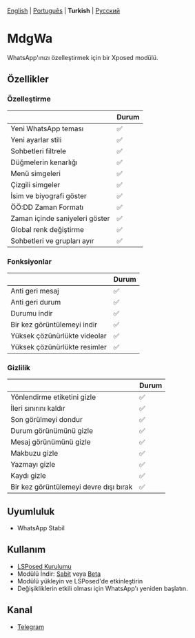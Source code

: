 [English](../README.md) | [Português](./README_PTBR.md) | **Turkish** | [Русский](./README_RU.md)

# MdgWa

WhatsApp'ınızı özelleştirmek için bir Xposed modülü.

## Özellikler

### Özelleştirme

|  | Durum |
| ------------- | ------------- |
| Yeni WhatsApp teması | ✅ |
| Yeni ayarlar stili | ✅ |
| Sohbetleri filtrele | ✅ |
| Düğmelerin kenarlığı | ✅ |
| Menü simgeleri | ✅ |
| Çizgili simgeler | ✅ |
| İsim ve biyografi göster | ✅ |
| ÖÖ:DD Zaman Formatı | ✅ |
| Zaman içinde saniyeleri göster | ✅ |
| Global renk değiştirme | ✅ |
| Sohbetleri ve grupları ayır | ✅ |


### Fonksiyonlar

|  | Durum |
| ------------- | ------------ |
| Anti geri mesaj | ✅ |
| Anti geri durum | ✅ |
| Durumu indir | ✅ |
| Bir kez görüntülemeyi indir | ✅ |
| Yüksek çözünürlükte videolar | ✅ |
| Yüksek çözünürlükte resimler | ✅ |

### Gizlilik

|  | Durum |
| ------------ | ------------ |
| Yönlendirme etiketini gizle | ✅ |
| İleri sınırını kaldır | ✅ |
| Son görülmeyi dondur | ✅ |
| Durum görünümünü gizle | ✅ |
| Mesaj görünümünü gizle | ✅ |
| Makbuzu gizle | ✅ |
| Yazmayı gizle | ✅ |
| Kaydı gizle | ✅ |
| Bir kez görüntülemeyi devre dışı bırak | ✅ |

## Uyumluluk

- WhatsApp Stabil

## Kullanım

- [LSPosed Kurulumu](https://github.com/LSPosed/LSPosed)
- Modülü İndir: [Sabit](https://github.com/ItsMadruga/MdgWa/releases/latest) veya [Beta](https://github.com/ItsMadruga/MdgWa/actions)
- Modülü yükleyin ve LSPosed'de etkinleştirin
- Değişikliklerin etkili olması için WhatsApp'ı yeniden başlatın.

## Kanal

- [Telegram](https://t.me/mdgwamodule)
